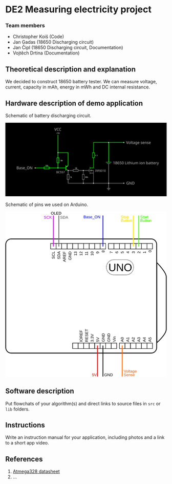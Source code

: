 # DE2 Measuring electricity project

### Team members

* Christopher Koiš  (Code)
* Jan Gadas (18650 Discharging circuit)
* Jan Čipl (18650 Discharging circuit, Documentation)
* Vojtěch Drtina (Documentation)

## Theoretical description and explanation

We decided to construct 18650 battery tester. We can measure voltage, current, capacity in mAh, energy in mWh and DC internal resistance.

## Hardware description of demo application

Schematic of battery discharging circuit.
<p align="center">
  <img src="img/BATT Meas Circuit.svg" alt="Arduino UNO board connections"/>
</p>
Schematic of pins we used on Arduino.
<p align="center">
  <img src="img/board.svg" alt="Arduino UNO board connections"/>
</p>

## Software description

Put flowchats of your algorithm(s) and direct links to source files in `src` or `lib` folders.


## Instructions

Write an instruction manual for your application, including photos and a link to a short app video.

## References

1. [Atmega328 datasheet](https://ww1.microchip.com/downloads/aemDocuments/documents/MCU08/ProductDocuments/DataSheets/40001906C.pdf)
2. ...